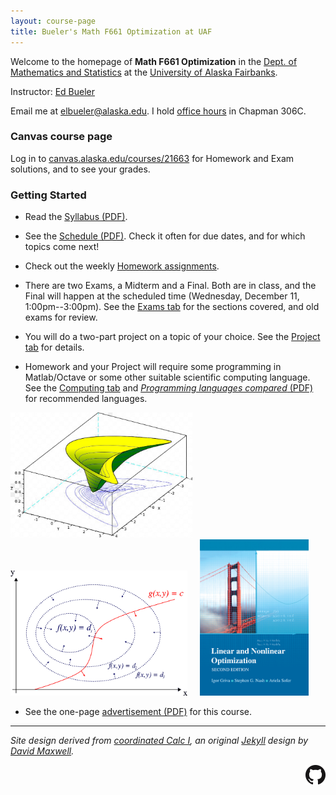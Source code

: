 ```yaml
---
layout: course-page
title: Bueler's Math F661 Optimization at UAF
---
```


Welcome to the homepage of **Math F661 Optimization** in the [Dept. of Mathematics and Statistics](http://www.uaf.edu/dms/) at the [University of Alaska Fairbanks](http://www.uaf.edu/).

Instructor:  [Ed Bueler](http://bueler.github.io/)

Email me at [elbueler@alaska.edu](mailto:elbueler@alaska.edu).  I hold [office hours](http://bueler.github.io/OffHrs.htm) in Chapman 306C.

### Canvas course page

Log in to [canvas.alaska.edu/courses/21663](https://canvas.alaska.edu/courses/21663) for Homework and Exam solutions, and to see your grades.

### Getting Started

* Read the [Syllabus (PDF)](assets/general/F24/syllabus.pdf).

* See the [Schedule (PDF)](assets/general/F24/schedule.pdf).  Check it often for due dates, and for which topics come next!

* Check out the weekly [Homework assignments](homework.html).

* There are two Exams, a Midterm and a Final.  Both are in class, and the Final will happen at the scheduled time (Wednesday, December 11, 1:00pm--3:00pm).  See the [Exams tab](exams.html) for the sections covered, and old exams for review.

* You will do a two-part project on a topic of your choice.  See the [Project tab](project.html) for details.

* Homework and your Project will require some programming in Matlab/Octave or some other suitable scientific computing language.  See the [Computing tab](computing.html) and [_Programming languages compared_ (PDF)](https://bueler.github.io/compareMOP.pdf) for recommended languages.

[<img src="assets/images/banana.png" height="200">](https://en.wikipedia.org/wiki/Mathematical_optimization "mathematical optimization") &nbsp; &nbsp; [<img src="assets/images/lagrange.png" height="200">](https://en.wikipedia.org/wiki/Lagrange_multiplier "lagrange multipliers visualization") &nbsp; &nbsp; [<img src="assets/images/cover.jpg" height="250">](https://epubs.siam.org/doi/10.1137/1.9780898717730 "the textbook")

* See the one-page [advertisement (PDF)](assets/general/F24/advert.pdf) for this course.

---
_Site design derived from [coordinated Calc I](https://uaf-math251.github.io/), an original [Jekyll](https://jekyllrb.com/) design by [David Maxwell](https://damaxwell.github.io/)._

[<img src="assets/images/GitHub-Mark-32px.png" align="right">](https://github.com/bueler/opt "github repository for this site")
